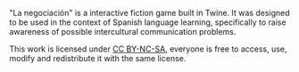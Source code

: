 "La negociación" is a interactive fiction game built in Twine. It was designed to be used in the context of Spanish language learning, specifically to raise awareness of possible intercultural communication problems.

This work is licensed under [CC BY-NC-SA](https://creativecommons.org/licenses/by-nc-sa/4.0/), everyone is free to access, use, modify and redistribute it with the same license.
